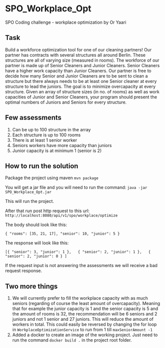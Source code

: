 # SPO_Workplace_Opt

SPO Coding  challenge - workplace optimization by Or Yaari

## Task

Build a workforce optimization tool for one of our cleaning partners! Our partner has contracts with
several structures all around Berlin. These structures are all of varying size (measured in rooms). The
workforce of our partner is made up of Senior Cleaners and Junior Cleaners. Senior Cleaners have a
higher work capacity than Junior Cleaners. Our partner is free to decide how many Senior and Junior
Cleaners are to be sent to clean a structure but there always needs to be at least one Senior cleaner at
every structure to lead the juniors. The goal is to minimize overcapacity at every structure.
Given an array of structure sizes (in no. of rooms) as well as work capacities of Junior and Senior
Cleaners, your program should present the optimal numbers of Juniors and Seniors for every structure.

## Few assessments

1. Can be up to 100 structure in the array
2. Each structure is up to 100 rooms
3. There is at least 1 senior worker
4. Seniors workers have more capacity than juniors
5. Junior capacity is at minimum 1 (senior is 2)

## How to run the solution
Package the project using maven ``mvn package``

You will get a jar file and you will need to run the command: ```java -jar SPO_Workplace_Opt.jar```

This will run the project.

After that run post http request to this url: ``http://localhost:8080/api/v1/spo/workplace/optimize``

The body should look like this:

`{ "rooms": [35, 21, 17], "senior": 10, "junior": 5 }`

The response will look like this:

`[{ "senior": 3, "junior": 1 },   { "senior": 2, "junior": 1 },   { "senior": 2, "junior": 0 } ]`

If the request input is not answering the assessments we will receive a bad request response.

## Two more things
1. We will currently prefer to fill the workplace capacity with as much seniors (regarding of course the least amount of overcapacity).
Meaning that for example the junior capacity is 1 and the senior capacity is 5 and the amount of rooms is 32,
the recommendation will be 6 seniors and 2 juniors and not 1 senior and 27 juniors.
This will reduce the amount of workers in total.
This could easily be reversed by changing the for loop in `WorkplaceOptimizationService` to run from 1 till `maxSeniorAmount -1`
2. Added a docker to create an image of the working project.
Just need to run the command ```docker build .``` in the project root folder.   
